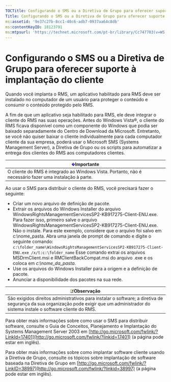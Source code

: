 ```yaml
---
TOCTitle: Configurando o SMS ou a Diretiva de Grupo para oferecer suporte à implantação do cliente
Title: Configurando o SMS ou a Diretiva de Grupo para oferecer suporte à implantação do cliente
ms:assetid: '9e37c27b-8cc1-40c6-adb7-0937aa64c8db'
ms:contentKeyID: 18123791
ms:mtpsurl: 'https://technet.microsoft.com/pt-br/library/Cc747703(v=WS.10)'
---
```


Configurando o SMS ou a Diretiva de Grupo para oferecer suporte à implantação do cliente
========================================================================================

Quando você implanta o RMS, um aplicativo habilitado para RMS deve ser instalado no computador de um usuário para proteger o conteúdo e consumir o conteúdo protegido pelo RMS.

A fim de que um aplicativo seja habilitado para RMS, ele deve integrar o cliente do RMS nas suas operações. Antes do Windows Vista®, o cliente do RMS ficava disponível como um componente do Windows que podia ser baixado separadamente do Centro de Download da Microsoft. Entretanto, se você não quiser baixar o cliente individualmente para cada computador cliente da sua empresa, poderá usar o Microsoft SMS (Systems Management Server), a Diretiva de Grupo ou os scripts para automatizar a entrega dos clientes do RMS aos computadores clientes.

| ![](images/Cc747703.Important(WS.10).gif)Importante                        |
|---------------------------------------------------------------------------------------------------------|
| O cliente do RMS é integrado ao Windows Vista. Portanto, não é necessário fazer uma instalação à parte. |

Ao usar o SMS para distribuir o cliente do RMS, você precisará fazer o seguinte:

-   Criar um novo arquivo de definição de pacote.
-   Extrair os arquivos do Windows Installer do arquivo WindowsRightsManagementServicesSP2-KB917275-Client-ENU.exe. Para fazer isso, primeiro salve o arquivo WindowsRightsManagementServicesSP2-KB917275-Client-ENU.exe. Não o instale. Para este exemplo, considere que o arquivo foi salvo em c:\\nome\_pasta. Abra uma janela de prompt de comando e digite o seguinte comando:
    `c:\folder_name\WindowsRightsManagementServicesSP2-KB917275-Client-ENU.exe /x/t:c:\folder_name`
    Esse comando extrai os arquivos MSDrmClient.msi e RMClientBackCompat.msi do arquivo .exe e os coloca em *c:\\nome\_da\_pasta*.
-   Use os arquivos do Windows Installer para a origem e a definição de pacote.
-   Anunciar a disponibilidade dos pacotes na sua rede.

| ![](images/Cc747703.note(WS.10).gif)Observação                                                                                                               |
|-------------------------------------------------------------------------------------------------------------------------------------------------------------------------------------------|
| São exigidos direitos administrativos para instalar o software; a diretiva de segurança da sua organização pode exigir que um administrador do sistema instale o software cliente do RMS. |

Para obter mais informações sobre como usar o SMS para distribuir software, consulte o Guia de Conceitos, Planejamento e Implantação do Systems Management Server 2003 em [http://go.microsoft.com/fwlink/?LinkId=17401](http://go.microsoft.com/fwlink/?linkid=17401) (a página pode estar em inglês).

Para obter mais informações sobre como implantar software cliente usando a Diretiva de Grupo, consulte os tópicos sobre implantação de software baseada na Diretiva de Grupo em [http://go.microsoft.com/fwlink/?LinkID=38997](http://go.microsoft.com/fwlink/?linkid=38997) (a página pode estar em inglês).
